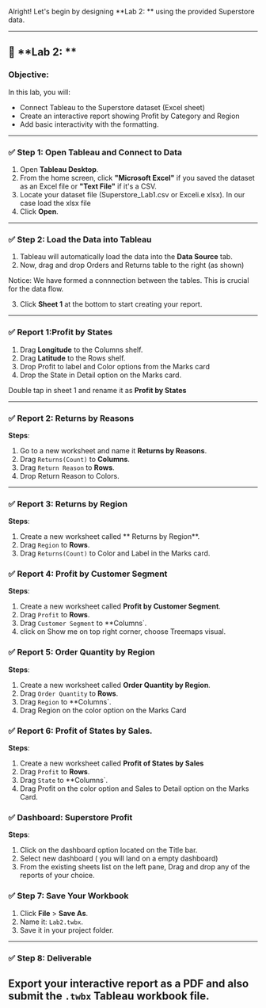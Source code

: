 Alright! Let's begin by designing **Lab 2: ** using the provided Superstore data.

---

## 📘 **Lab 2: **

### Objective:
In this lab, you will:
- Connect Tableau to the Superstore dataset (Excel sheet)
- Create an interactive report showing Profit by Category and Region
- Add basic interactivity with the formatting.

---

### ✅ **Step 1: Open Tableau and Connect to Data**

1. Open **Tableau Desktop**.
2. From the home screen, click **"Microsoft Excel"** if you saved the dataset as an Excel file or **"Text File"** if it's a CSV.
3. Locate your dataset file (Superstore_Lab1.csv or Exceli.e xlsx).
In our case load the xlsx file
4. Click **Open**.

---

### ✅ **Step 2: Load the Data into Tableau**

1. Tableau will automatically load the data into the **Data Source** tab.
2. Now, drag and drop Orders and Returns table to the right (as shown)

Notice: We have formed a connnection between the tables. This is crucial for the data flow.

3. Click **Sheet 1** at the bottom to start creating your report.



---

### ✅ **Report 1:Profit by States**

1. Drag **Longitude** to the Columns shelf.
2. Drag **Latitude** to the Rows shelf.
3. Drop Profit to label and Color options from the Marks card
4. Drop the State in Detail option on the Marks card.


Double tap in sheet 1 and rename it as **Profit by States**


---

### ✅ **Report 2: Returns by Reasons**


**Steps**:
1. Go to a new worksheet and name it **Returns by Reasons**.
2. Drag `Returns(Count)` to **Columns**.
3. Drag `Return Reason` to **Rows**.
4. Drop Return Reason to Colors.

---

### ✅ **Report 3: Returns by Region**


**Steps**:
1. Create a new worksheet called ** Returns by Region**.
2. Drag `Region` to **Rows**.
3. Drag `Returns(Count)` to Color and Label in the Marks card.



### ✅ **Report 4: Profit by Customer Segment**


**Steps**:
1. Create a new worksheet called **Profit by Customer Segment**.
2. Drag `Profit` to **Rows**.
3. Drag `Customer Segment` to **Columns`.
4. click on Show me on top right corner, choose Treemaps visual.


### ✅ **Report 5: Order Quantity by Region**


**Steps**:
1. Create a new worksheet called **Order Quantity by Region**.
2. Drag `Order Quantity` to **Rows**.
3. Drag `Region` to **Columns`.
4. Drag Region on the color option on the Marks Card



### ✅ Report 6: Profit of States by Sales.


**Steps**:
1. Create a new worksheet called **Profit of States by Sales**
2. Drag `Profit` to **Rows**.
3. Drag `State` to **Columns`.
4. Drag Profit on the color option and Sales to Detail option on the Marks Card.


### ✅ **Dashboard: Superstore Profit**


**Steps**:
1. Click on the dashboard option located on the Title bar.
2. Select new dashboard ( you will land on a empty dashboard)
3. From the existing sheets list on the left pane, Drag and drop any of the reports of your choice.




### ✅ **Step 7: Save Your Workbook**

1. Click **File** > **Save As**.
2. Name it: `Lab2.twbx`.
3. Save it in your project folder.

---

### ✅ **Step 8: Deliverable**

Export your interactive report as a PDF and also submit the `.twbx` Tableau workbook file.
---


